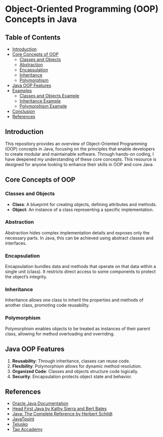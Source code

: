 # Object-Oriented Programming (OOP) Concepts in Java

## Table of Contents

- [Introduction](#introduction)
- [Core Concepts of OOP](#core-concepts-of-oop)
  - [Classes and Objects](#classes-and-objects)
  - [Abstraction](#abstraction)
  - [Encapsulation](#encapsulation)
  - [Inheritance](#inheritance)
  - [Polymorphism](#polymorphism)
- [Java OOP Features](#java-oop-features)
- [Examples](#examples)
  - [Classes and Objects Example](#classes-and-objects-example)
  - [Inheritance Example](#inheritance-example)
  - [Polymorphism Example](#polymorphism-example)
- [Conclusion](#conclusion)
- [References](#references)

## Introduction

This repository provides an overview of Object-Oriented Programming (OOP) concepts in Java, focusing on the principles that enable developers to create modular and maintainable software. Through hands-on coding, I have deepened my understanding of these core concepts. This resource is designed for anyone looking to enhance their skills in OOP and core Java.

## Core Concepts of OOP

### Classes and Objects

- **Class**: A blueprint for creating objects, defining attributes and methods.
- **Object**: An instance of a class representing a specific implementation.

### Abstraction

Abstraction hides complex implementation details and exposes only the necessary parts. In Java, this can be achieved using abstract classes and interfaces.

### Encapsulation

Encapsulation bundles data and methods that operate on that data within a single unit (class). It restricts direct access to some components to protect the object’s integrity.

### Inheritance

Inheritance allows one class to inherit the properties and methods of another class, promoting code reusability.

### Polymorphism

Polymorphism enables objects to be treated as instances of their parent class, allowing for method overloading and overriding.

## Java OOP Features

1. **Reusability**: Through inheritance, classes can reuse code.
2. **Flexibility**: Polymorphism allows for dynamic method resolution.
3. **Organized Code**: Classes and objects structure code logically.
4. **Security**: Encapsulation protects object state and behavior.

## References

- [Oracle Java Documentation](https://docs.oracle.com/en/java/javase/11/docs/api/index.html)
- [Head First Java by Kathy Sierra and Bert Bates](https://www.oreilly.com/library/view/head-first-java/9781492072876/)
- [Java: The Complete Reference by Herbert Schildt](https://www.amazon.com/Java-Complete-Reference-Herbert-Schildt/dp/1260440214)
-  [JavaTpoint](https://www.javatpoint.com/java-oops-concepts) 
-  [Telusko](https://youtube.com/playlist?list=PLsyeobzWxl7pe_IiTfNyr55kwJPWbgxB5&si=v_uGq3h5CRe0QDlG)
-  [Tap Accademy]()
